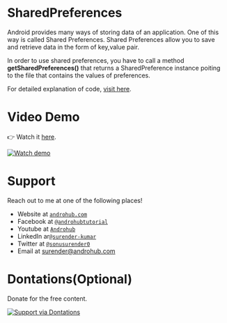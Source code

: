 # SharedPreferences
Android provides many ways of storing data of an application. One of this way is called Shared Preferences. Shared Preferences allow you to save and retrieve data in the form of key,value pair.

In order to use shared preferences, you have to call a method **getSharedPreferences()** that returns a SharedPreference instance poiting to the file that contains the values of preferences.

For detailed explanation of code, [visit here](http://www.androhub.com/android-sharedpreferences/).

# Video Demo
👉 Watch it <a href="https://youtu.be/XptwIxR2YCw">here</a>.
<br>

[![Watch demo](http://i3.ytimg.com/vi/XptwIxR2YCw/hqdefault.jpg)](https://youtu.be/XptwIxR2YCw)

# Support
Reach out to me at one of the following places!

- Website at <a href="http://www.androhub.com/" target="_blank">`androhub.com`</a>
- Facebook at <a href="https://www.facebook.com/androhubtutorial/" target="_blank">`@androhubtutorial`</a>
- Youtube at <a href="https://www.youtube.com/channel/UCHJh3E9mtRzbM3WVVl9glJg" target="_blank">`Androhub`</a>
- LinkedIn ar<a href="https://www.linkedin.com/in/surender-kumar-681472a8?originalSubdomain=in" target="_blank">`@surender-kumar`</a>
- Twitter at <a href="https://twitter.com/sonusurender0/" target="_blank">`@sonusurender0`</a>
- Email at surender@androhub.com

# Dontations(Optional)
Donate for the free content.
<br>

[![Support via Dontations](https://www.paypalobjects.com/en_GB/i/btn/btn_donateCC_LG.gif)](https://www.paypal.com/cgi-bin/webscr?cmd=_donations&business=sonu.surendra0%40gmail.com&currency_code=USD&source=url)
